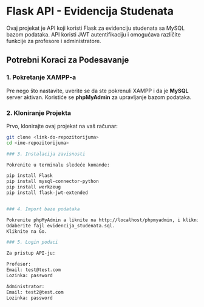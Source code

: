 # Flask API - Evidencija Studenata

Ovaj projekat je API koji koristi Flask za evidenciju studenata sa MySQL bazom podataka. API koristi JWT autentifikaciju i omogućava različite funkcije za profesore i administratore.

## Potrebni Koraci za Podesavanje

### 1. Pokretanje XAMPP-a

Pre nego što nastavite, uverite se da ste pokrenuli XAMPP i da je **MySQL** server aktivan. Koristiće se **phpMyAdmin** za upravljanje bazom podataka.

### 2. Kloniranje Projekta

Prvo, klonirajte ovaj projekat na vaš računar:

```bash
git clone <link-do-repozitorijuma>
cd <ime-repozitorijuma>

### 3. Instalacija zavisnosti

Pokrenite u terminalu sledeće komande:

pip install Flask
pip install mysql-connector-python
pip install werkzeug
pip install flask-jwt-extended


### 4. Import baze podataka

Pokrenite phpMyAdmin a liknite na http://localhost/phpmyadmin, i kliknite na Import.
Odaberite fajl evidencija_studenata.sql.
Kliknite na Go.

### 5. Login podaci

Za pristup API-ju:

Profesor:
Email: test@test.com
Lozinka: password

Administrator:
Email: test2@test.com
Lozinka: password